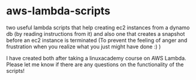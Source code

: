 # aws-lambda-scripts
two useful lambda scripts that help creating ec2 instances from a dynamo db (by reading instructions from it) 
and also one that creates a snapshot before an ec2 instance is terminated 
(To prevent the feeling of anger and frustration when you realize what you just might have done :) )

I have created both after taking a linuxacademy course on AWS Lambda. 
Please let me know if there are any questions on the functionality of the scripts!
